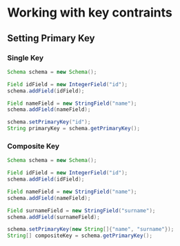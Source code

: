 # Working with key contraints

## Setting Primary Key
### Single Key
```java
Schema schema = new Schema();

Field idField = new IntegerField("id");
schema.addField(idField);

Field nameField = new StringField("name");
schema.addField(nameField);

schema.setPrimaryKey("id");
String primaryKey = schema.getPrimaryKey();
```

### Composite Key
```java
Schema schema = new Schema();

Field idField = new IntegerField("id");
schema.addField(idField);

Field nameField = new StringField("name");
schema.addField(nameField);

Field surnameField = new StringField("surname");
schema.addField(surnameField);

schema.setPrimaryKey(new String[]{"name", "surname"});
String[] compositeKey = schema.getPrimaryKey();
```

